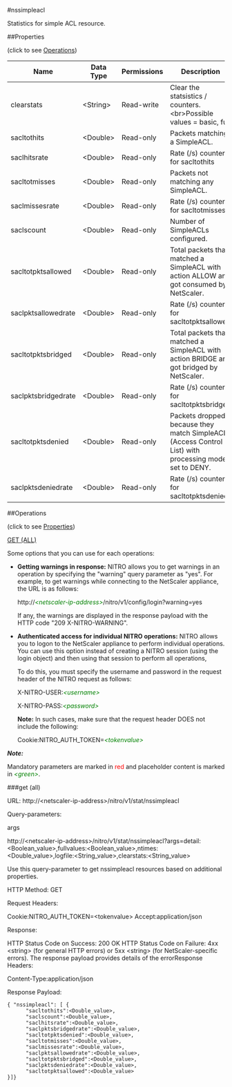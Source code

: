 #nssimpleacl

Statistics for simple ACL resource.


##Properties 
<span>(click to see [Operations](#operations))</span>


<table><thead><tr><th>Name</th><th> Data Type</th><th> Permissions</th><th>Description</th></tr></thead><tbody><tr><td>clearstats</td><td>&lt;String></td><td>Read-write</td><td>Clear the statsistics / counters.&lt;br>Possible values = basic, full</td><tr><tr><td>sacltothits</td><td>&lt;Double></td><td>Read-only</td><td>Packets matching a SimpleACL.</td><tr><tr><td>saclhitsrate</td><td>&lt;Double></td><td>Read-only</td><td>Rate (/s) counter for sacltothits</td><tr><tr><td>sacltotmisses</td><td>&lt;Double></td><td>Read-only</td><td>Packets not matching any SimpleACL.</td><tr><tr><td>saclmissesrate</td><td>&lt;Double></td><td>Read-only</td><td>Rate (/s) counter for sacltotmisses</td><tr><tr><td>saclscount</td><td>&lt;Double></td><td>Read-only</td><td>Number of SimpleACLs configured.</td><tr><tr><td>sacltotpktsallowed</td><td>&lt;Double></td><td>Read-only</td><td>Total packets that matched a SimpleACL with action ALLOW and got consumed by NetScaler.</td><tr><tr><td>saclpktsallowedrate</td><td>&lt;Double></td><td>Read-only</td><td>Rate (/s) counter for sacltotpktsallowed</td><tr><tr><td>sacltotpktsbridged</td><td>&lt;Double></td><td>Read-only</td><td>Total packets that matched a SimpleACL with action BRIDGE and got bridged by NetScaler.</td><tr><tr><td>saclpktsbridgedrate</td><td>&lt;Double></td><td>Read-only</td><td>Rate (/s) counter for sacltotpktsbridged</td><tr><tr><td>sacltotpktsdenied</td><td>&lt;Double></td><td>Read-only</td><td>Packets dropped because they match SimpleACL (Access Control List) with processing mode set to DENY.</td><tr><tr><td>saclpktsdeniedrate</td><td>&lt;Double></td><td>Read-only</td><td>Rate (/s) counter for sacltotpktsdenied</td><tr></tbody></table>
##Operations 
<span>(click to see [Properties](#properties))</span>


[GET (ALL)](#get-(all))


Some options that you can use for each operations:
<ul><li><p><b>Getting warnings in response:</b> NITRO allows you to get warnings in an operation by specifying the "warning" query parameter as "yes". For example, to get warnings while connecting to the NetScaler appliance, the URL is as follows:</p><p>http://<span style="color:green;font-style:italic;">&lt;netscaler-ip-address&gt;</span>/nitro/v1/config/login?warning=yes</p><p>If any, the warnings are displayed in the response payload with the HTTP code "209 X-NITRO-WARNING".</p></li><li><p><b>Authenticated access for individual NITRO operations:</b> NITRO allows you to logon to the NetScaler appliance to perform individual operations. You can use this option instead of creating a NITRO session (using the login object) and then using that session to perform all operations,</p><p>To do this, you must specify the username and password in the request header of the NITRO request as follows:</p><p>X-NITRO-USER:<span style="color:green;font-style:italic;">&lt;username&gt;</span></p><p>X-NITRO-PASS:<span style="color:green;font-style:italic;">&lt;password&gt;</span></p><p><b>Note:</b> In such cases, make sure that the request header DOES not include the following:</p><p>Cookie:NITRO_AUTH_TOKEN=<span style="color:green;font-style:italic;">&lt;tokenvalue&gt;</span></p></li></ul>



***Note:*** 
Mandatory parameters are marked in <span style="color:#FF0000;">red</span> and placeholder content is marked in <span style="color:green;font-style:italic">&lt;green&gt;</span>.

###get (all)



URL: http://&lt;netscaler-ip-address&gt;/nitro/v1/stat/nssimpleacl
Query-parameters:
args
http://&lt;netscaler-ip-address&gt;/nitro/v1/stat/nssimpleacl?args=detail:&lt;Boolean_value&gt;,fullvalues:&lt;Boolean_value&gt;,ntimes:&lt;Double_value&gt;,logfile:&lt;String_value&gt;,clearstats:&lt;String_value&gt;
Use this query-parameter to get nssimpleacl resources based on additional properties.



HTTP Method: GET
Request Headers:

Cookie:NITRO_AUTH_TOKEN=&lt;tokenvalue&gt;Accept:application/json

Response:
HTTP Status Code on Success: 200 OKHTTP Status Code on Failure: 4xx &lt;string&gt; (for general HTTP errors) or 5xx &lt;string&gt; (for NetScaler-specific errors). The response payload provides details of the errorResponse Headers:

Content-Type:application/json

Response Payload: ```{ "nssimpleacl": [ {      "sacltothits":<Double_value>,      "saclscount":<Double_value>,      "saclhitsrate":<Double_value>,      "saclpktsbridgedrate":<Double_value>,      "sacltotpktsdenied":<Double_value>,      "sacltotmisses":<Double_value>,      "saclmissesrate":<Double_value>,      "saclpktsallowedrate":<Double_value>,      "sacltotpktsbridged":<Double_value>,      "saclpktsdeniedrate":<Double_value>,      "sacltotpktsallowed":<Double_value>}]}```



